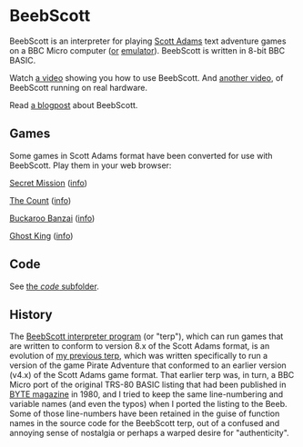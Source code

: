 # BeebScott

BeebScott is an interpreter for playing [Scott Adams](http://www.msadams.com/adventures.htm) text adventure games on a BBC Micro computer ([or](https://bbc.godbolt.org) [emulator](http://www.mkw.me.uk/beebem/)). BeebScott is written in 8-bit BBC BASIC.

Watch [a video](https://www.youtube.com/watch?v=lEjDFMw25kw) showing you how to use BeebScott. And [another video](https://www.youtube.com/watch?v=Y9r2r1hbr94), of BeebScott running on real hardware.

Read [a blogpost](https://ahopeful.wordpress.com/2022/02/14/beebscott-the-scott-adams-interpreter-nobody-asked-for/) about BeebScott. 


## Games

Some games in Scott Adams format have been converted for use with BeebScott. Play them in your web browser:

[Secret Mission](http://bbcmicro.co.uk//jsbeeb/play.php?autoboot&disc=https://raw.githubusercontent.com/ahope1/BeebScott/main/games/ScottAdams/03%20Secret%20Mission/adv03-edited.ssd&cpuMultiplier=2) ([info](https://github.com/ahope1/BeebScott/tree/main/games/ScottAdams/03%20Secret%20Mission))

[The Count](http://bbcmicro.co.uk//jsbeeb/play.php?autoboot&disc=https://raw.githubusercontent.com/ahope1/BeebScott/main/games/ScottAdams/05%20The%20Count/adv05-count.ssd&cpuMultiplier=2) ([info](https://github.com/ahope1/BeebScott/tree/main/games/ScottAdams/05%20The%20Count))

[Buckaroo Banzai](http://bbcmicro.co.uk//jsbeeb/play.php?autoboot&disc=https://raw.githubusercontent.com/ahope1/BeebScott/main/games/ScottAdams/14b%20Buckaroo%20Banzai/adv14b-edit.ssd&cpuMultiplier=2) ([info](https://github.com/ahope1/BeebScott/tree/main/games/ScottAdams/14b%20Buckaroo%20Banzai))

[Ghost King](http://bbcmicro.co.uk//jsbeeb/play.php?autoboot&disc=https://raw.githubusercontent.com/ahope1/BeebScott/main/games/GhostKing/gk.ssd&cpuMultiplier=2) ([info](https://github.com/ahope1/BeebScott/tree/main/games/GhostKing))


## Code

See [the *code* subfolder](https://github.com/ahope1/BeebScott/tree/main/code/).


## History

The [BeebScott interpreter program](https://github.com/ahope1/BeebScott/blob/main/code/terp.bas) (or "terp"), which can run games that are written to conform to version 8.x of the Scott Adams format, is an evolution of [my previous terp](https://github.com/ahope1/Beeb-Pirate-Adventure), which was written specifically to run a version of the game Pirate Adventure that conformed to an earlier version (v4.x) of the Scott Adams game format. That earlier terp was, in turn, a BBC Micro port of the original TRS-80 BASIC listing that had been published in [BYTE magazine](https://archive.org/details/byte-magazine-1980-12/page/n193/mode/1up) in 1980, and I tried to keep the same line-numbering and variable names (and even the typos) when I ported the listing to the Beeb. Some of those line-numbers have been retained in the guise of function names in the source code for the BeebScott terp, out of a confused and annoying sense of nostalgia or perhaps a warped desire for "authenticity". 
